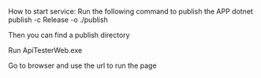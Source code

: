 How to start service:
Run the following command to publish the APP
dotnet publish -c Release -o ./publish

Then you can find a publish directory

Run ApiTesterWeb.exe

Go to browser and use the url to run the page
